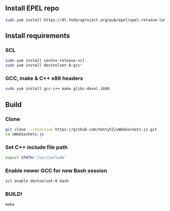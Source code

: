 ## Install EPEL repo
```bash
sudo yum install https://dl.fedoraproject.org/pub/epel/epel-release-latest-7.noarch.rpm
```

## Install requirements
### SCL
```bash
sudo yum install centos-release-scl
sudo yum install devtoolset-8-gcc*
```

### GCC, make & C++ x86 headers
```bash
sudo yum install gcc-c++ make glibc-devel.i686
```

## Build
### Clone
```bash
git clone --recursive https://github.com/VentyCZ/uWebSockets.js.git
cd uWebSockets.js
```

### Set C++ include file path
```bash
export CPATH='/usr/include'
```

### Enable newer GCC for new Bash session
```bash
scl enable devtoolset-8 bash
```

### BUILD!
```
make
```
